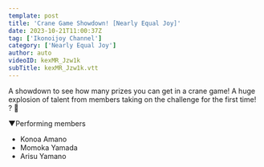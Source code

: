 ```yaml
---
template: post
title: 'Crane Game Showdown! [Nearly Equal Joy]'
date: 2023-10-21T11:00:37Z
tag: ['Ikonoijoy Channel']
category: ['Nearly Equal Joy']
author: auto 
videoID: kexMR_Jzw1k
subTitle: kexMR_Jzw1k.vtt
---
```

A showdown to see how many prizes you can get in a crane game!
A huge explosion of talent from members taking on the challenge for the first time! ? 👑

▼Performing members

- Konoa Amano
- Momoka Yamada
- Arisu Yamano
